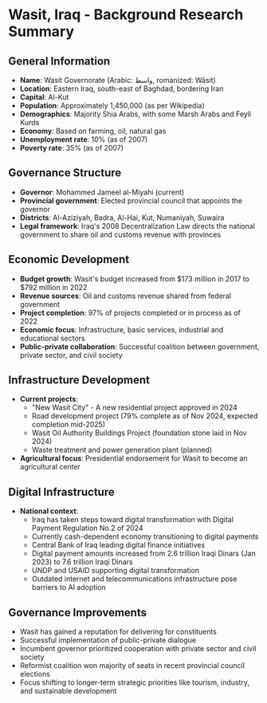 # Wasit, Iraq - Background Research Summary

## General Information
- **Name**: Wasit Governorate (Arabic: واسط, romanized: Wāsit)
- **Location**: Eastern Iraq, south-east of Baghdad, bordering Iran
- **Capital**: Al-Kut
- **Population**: Approximately 1,450,000 (as per Wikipedia)
- **Demographics**: Majority Shia Arabs, with some Marsh Arabs and Feyli Kurds
- **Economy**: Based on farming, oil, natural gas
- **Unemployment rate**: 10% (as of 2007)
- **Poverty rate**: 35% (as of 2007)

## Governance Structure
- **Governor**: Mohammed Jameel al-Miyahi (current)
- **Provincial government**: Elected provincial council that appoints the governor
- **Districts**: Al-Aziziyah, Badra, Al-Hai, Kut, Numaniyah, Suwaira
- **Legal framework**: Iraq's 2008 Decentralization Law directs the national government to share oil and customs revenue with provinces

## Economic Development
- **Budget growth**: Wasit's budget increased from $173 million in 2017 to $792 million in 2022
- **Revenue sources**: Oil and customs revenue shared from federal government
- **Project completion**: 97% of projects completed or in process as of 2022
- **Economic focus**: Infrastructure, basic services, industrial and educational sectors
- **Public-private collaboration**: Successful coalition between government, private sector, and civil society

## Infrastructure Development
- **Current projects**:
  - "New Wasit City" - A new residential project approved in 2024
  - Road development project (79% complete as of Nov 2024, expected completion mid-2025)
  - Wasit Oil Authority Buildings Project (foundation stone laid in Nov 2024)
  - Waste treatment and power generation plant (planned)
- **Agricultural focus**: Presidential endorsement for Wasit to become an agricultural center

## Digital Infrastructure
- **National context**: 
  - Iraq has taken steps toward digital transformation with Digital Payment Regulation No.2 of 2024
  - Currently cash-dependent economy transitioning to digital payments
  - Central Bank of Iraq leading digital finance initiatives
  - Digital payment amounts increased from 2.6 trillion Iraqi Dinars (Jan 2023) to 7.6 trillion Iraqi Dinars
  - UNDP and USAID supporting digital transformation
  - Outdated internet and telecommunications infrastructure pose barriers to AI adoption

## Governance Improvements
- Wasit has gained a reputation for delivering for constituents
- Successful implementation of public-private dialogue
- Incumbent governor prioritized cooperation with private sector and civil society
- Reformist coalition won majority of seats in recent provincial council elections
- Focus shifting to longer-term strategic priorities like tourism, industry, and sustainable development
